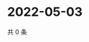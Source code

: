 # 2022-05-03

共 0 条

<!-- BEGIN WEIBO -->
<!-- 最后更新时间 Tue May 03 2022 20:32:57 GMT+0800 (China Standard Time) -->

<!-- END WEIBO -->
